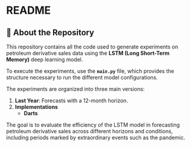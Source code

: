 # README

## 📄 About the Repository

This repository contains all the code used to generate experiments on petroleum derivative sales data using the **LSTM (Long Short-Term Memory)** deep learning model.  

To execute the experiments, use the **`main.py`** file, which provides the structure necessary to run the different model configurations.  

The experiments are organized into three main versions:  
1. **Last Year**: Forecasts with a 12-month horizon.  
3. **Implementations**
   - **Darts**  

The goal is to evaluate the efficiency of the LSTM model in forecasting petroleum derivative sales across different horizons and conditions, including periods marked by extraordinary events such as the pandemic.
